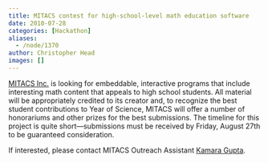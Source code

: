 ```yaml
---
title: MITACS contest for high-school-level math education software
date: 2010-07-28
categories: [Hackathon]
aliases:
  - /node/1370
author: Christopher Head
images: []
---
```


<div class="field field-name-body field-type-text-with-summary field-label-hidden"><div class="field-items"><div class="field-item even"><p><a href="http://mitacs.ca/">MITACS Inc.</a> is looking for embeddable, interactive programs that include interesting math content that appeals to high school students. All material will be appropriately credited to its creator and, to recognize the best student contributions to Year of Science, MITACS will offer a number of honorariums and other prizes for the best submissions. The timeline for this project is quite short&#x2014;submissions must be received by Friday, August 27th to be guaranteed consideration.</p>
<p>If interested, please contact MITACS Outreach Assistant <a href="/cdn-cgi/l/email-protection#bed5d9cbcecadffed3d7cadfddcd90dddf">Kamara Gupta</a>.</p>
</div></div></div>    <footer>
          </footer>
